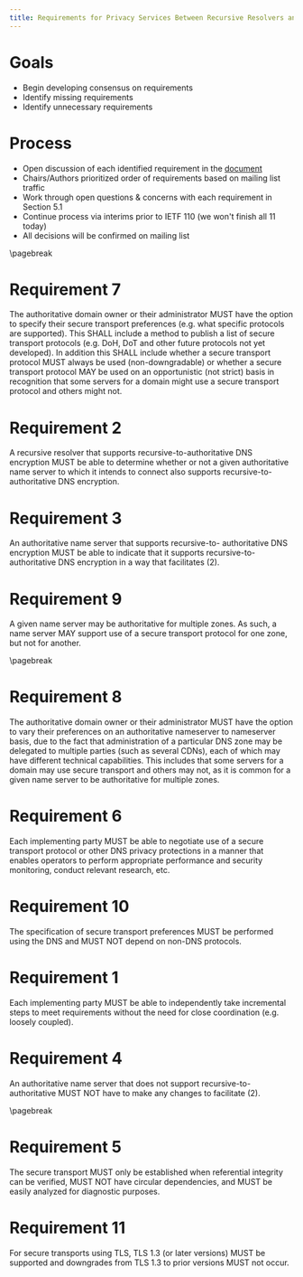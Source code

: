 ```yaml
---
title: Requirements for Privacy Services Between Recursive Resolvers and Authoritative Servers
---
```


# Goals

* Begin developing consensus on requirements
* Identify missing requirements
* Identify unnecessary requirements

# Process

* Open discussion of each identified requirement in the [document](https://datatracker.ietf.org/doc/draft-ietf-dprive-phase2-requirements/)
* Chairs/Authors prioritized order of requirements based on mailing list traffic
* Work through open questions & concerns with each requirement in Section 5.1
* Continue process via interims prior to IETF 110 (we won't finish all 11 today)
* All decisions will be confirmed on mailing list

\pagebreak

# Requirement 7
The authoritative domain owner or their administrator MUST have the option to specify their secure transport preferences (e.g.  what specific protocols are supported).  This SHALL include a method to publish a list of secure transport protocols (e.g.  DoH, DoT and other future protocols not yet developed).  In addition this SHALL include whether a secure transport protocol MUST always be used (non-downgradable) or whether a secure transport protocol MAY be used on an opportunistic (not strict) basis in recognition that some servers for a domain might use a secure transport protocol and others might not.

# Requirement 2
A recursive resolver that supports recursive-to-authoritative DNS encryption MUST be able to determine whether or not a given authoritative name server to which it intends to connect also supports recursive-to-authoritative DNS encryption.

# Requirement 3
An authoritative name server that supports recursive-to- authoritative DNS encryption MUST be able to indicate that it supports recursive-to-authoritative DNS encryption in a way that facilitates (2).

# Requirement 9
A given name server may be authoritative for multiple zones.  As such, a name server MAY support use of a secure transport protocol for one zone, but not for another.

\pagebreak

# Requirement 8
The authoritative domain owner or their administrator MUST have the option to vary their preferences on an authoritative nameserver to nameserver basis, due to the fact that administration of a particular DNS zone may be delegated to multiple parties (such as several CDNs), each of which may have different technical capabilities.  This includes that some servers for a domain may use secure transport and others may not, as it is common for a given name server to be authoritative for multiple zones.

# Requirement 6
Each implementing party MUST be able to negotiate use of a secure transport protocol or other DNS privacy protections in a manner that enables operators to perform appropriate performance and security monitoring, conduct relevant research, etc.

# Requirement 10
The specification of secure transport preferences MUST be performed using the DNS and MUST NOT depend on non-DNS protocols.

# Requirement 1
Each implementing party MUST be able to independently take incremental steps to meet requirements without the need for close coordination (e.g. loosely coupled).

# Requirement 4
An authoritative name server that does not support recursive-to- authoritative MUST NOT have to make any changes to facilitate (2).

\pagebreak

# Requirement 5
The secure transport MUST only be established when referential integrity can be verified, MUST NOT have circular dependencies, and MUST be easily analyzed for diagnostic purposes.

# Requirement 11
For secure transports using TLS, TLS 1.3 (or later versions) MUST be supported and downgrades from TLS 1.3 to prior versions MUST not occur.
